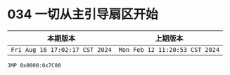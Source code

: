 # 034 一切从主引导扇区开始

|本期版本| 上期版本
|:---:|:---:
`Fri Aug 16 17:02:17 CST 2024` | `Mon Feb 12 11:20:53 CST 2024`


```
JMP 0x0000:0x7C00
```
